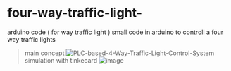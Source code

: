 # four-way-traffic-light-
arduino code ( for way traffic light ) small code in arduino to controll a four way traffic lights 
> main concept 
![PLC-based-4-Way-Traffic-Light-Control-System](https://user-images.githubusercontent.com/80293557/146608867-b960e82d-b6e2-416e-a715-4c73aa47a140.jpg)
> simulation with tinkecard 
![image](https://user-images.githubusercontent.com/80293557/146609028-893ba8e8-b13c-497c-82dd-8ae4501585af.png)

